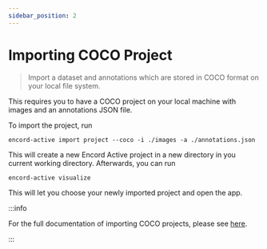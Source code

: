 ```yaml
---
sidebar_position: 2
---
```


# Importing COCO Project

> Import a dataset and annotations which are stored in COCO format on your local file system.

This requires you to have a COCO project on your local machine with images and an annotations JSON file.

To import the project, run

```shell
encord-active import project --coco -i ./images -a ./annotations.json
```

This will create a new Encord Active project in a new directory in you current working directory.
Afterwards, you can run

```shell
encord-active visualize
```

This will let you choose your newly imported project and open the app.

:::info

For the full documentation of importing COCO projects, please see [here](/cli/import-coco-project).

:::
